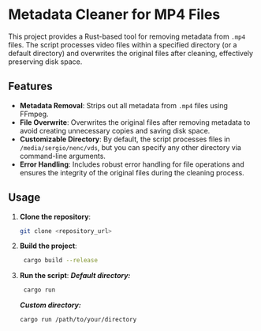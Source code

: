 # Metadata Cleaner for MP4 Files

This project provides a Rust-based tool for removing metadata from `.mp4` files. The script processes video files within a specified directory (or a default directory) and overwrites the original files after cleaning, effectively preserving disk space. 

## Features
- **Metadata Removal**: Strips out all metadata from `.mp4` files using FFmpeg.
- **File Overwrite**: Overwrites the original files after removing metadata to avoid creating unnecessary copies and saving disk space.
- **Customizable Directory**: By default, the script processes files in `/media/sergio/nenc/vds`, but you can specify any other directory via command-line arguments.
- **Error Handling**: Includes robust error handling for file operations and ensures the integrity of the original files during the cleaning process.

## Usage
1. **Clone the repository**:
   ```bash
   git clone <repository_url>
   ```
2. **Build the project**:
   ```bash
    cargo build --release
   ```
3. **Run the script**:
    ***Default directory:***
   ```bash
    cargo run
    ```
   ***Custom directory:***
   ```bash
   cargo run /path/to/your/directory
    ```
